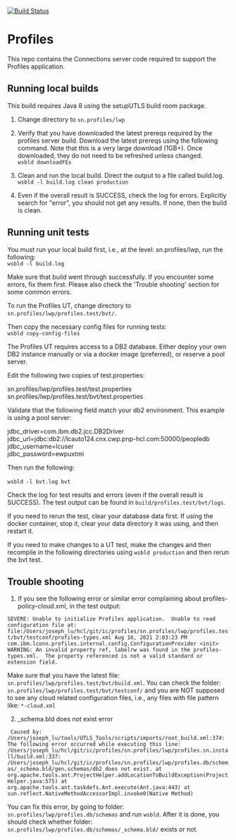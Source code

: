 [![Build Status](https://jenkins.cwp.pnp-hcl.com/cnx/buildStatus/icon?job=Core%2FBlue%2FIC10.0%2FIC10.0_Profiles)](https://jenkins.cwp.pnp-hcl.com/cnx/job/Core/job/Blue/job/IC10.0/job/IC10.0_Profiles/)

# Profiles

This repo contains the Connections server code required to support the Profiles application.  

## Running local builds

This build requires Java 8 using the setupUTLS build room package.

1. Change directory to `sn.profiles/lwp`

2. Verify that you have downloaded the latest prereqs required by the profiles server build.  Download the latest prereqs using the following command.  Note that this is a very large download (1GB+).  Once downloaded, they do not need to be refreshed unless changed.<br/>
`wsbld downloadFEs`

3.  Clean and run the local build.  Direct the output to a file called build.log.<br/>
`wsbld -l build.log clean production`

4.  Even if the overall result is SUCCESS, check the log for errors.  Explicitly search for "error", you should not get any results.  If none, then the build is clean.

## Running unit tests

You must run your local build first, i.e., at the level: sn.profiles/lwp, run the following:</br>
`wsbld -l build.log`

Make sure that build went through successfully. If you encounter some errors, fix them first. Please also check the 'Trouble shooting' section for some common errors. <br/>

To run the Profiles UT, change directory to `sn.profiles/lwp/profiles.test/bvt/`.

Then copy the necessary config files for running tests: <br/>
`wsbld copy-config-files`

The Profiles UT requires access to a DB2 database.  Either deploy your own DB2 instance manually or via a docker image (preferred), or reserve a pool server.

Edit the following two copies of test.properties:</br>

sn.profiles/lwp/profiles.test/test.properties</br>
sn.profiles/lwp/profiles.test/bvt/test.properties</br>

Validate that the following field match your db2 environment. This example is using a pool server: </br>

jdbc_driver=com.ibm.db2.jcc.DB2Driver<br/>
jdbc_url=jdbc:db2://lcauto124.cnx.cwp.pnp-hcl.com:50000/peopledb<br/>
jdbc_username=lcuser<br/>
jdbc_password=ewpuxtmi<br/>

Then run the following:<br/>
<br/>
`wsbld -l bvt.log bvt`

Check the log for test results and errors (even if the overall result is SUCCESS).
The test output can be found in `build/profiles.test/bvt/logs`.

If you need to rerun the test, clear your database data first.  If using the docker container, stop it, clear your data directory it was using, and then restart it.

If you need to make changes to a UT test, make the changes and then recompile in the following directories using `wsbld production` and then rerun the bvt test.

## Trouble shooting

1. If you see the following error or similar error complaining about profiles-policy-cloud.xml, in the test output: </br>

`SEVERE: Unable to initialize Profiles application.  Unable to read configuration file at: file:/Users/joseph_lu/hcl/git/ic/profiles/sn.profiles/lwp/profiles.test/bvt/testconf/profiles-types.xml
Aug 16, 2021 2:03:23 PM com.ibm.lconn.profiles.internal.config.ConfigurationProvider <init>
WARNING: An invalid property ref, labelrw was found in the profiles-types.xml.  The property referenced is not a valid standard or extension field.`

Make sure that you have the latest file: `sn.profiles/lwp/profiles.test/bvt/build.xml`. You can check the folder: `sn.profiles/lwp/profiles.test/bvt/testconf/`  and you are NOT supposed to see any cloud related configuration files, i.e., any files with file pattern like: `*-cloud.xml`

2. _schema.bld does not exist error

`
Caused by: /Users/joseph_lu/tools/UTLS_Tools/scripts/imports/root_build.xml:374: The following error occurred while executing this line:
/Users/joseph_lu/hcl/git/ic/profiles/sn.profiles/lwp/profiles.sn.install/build.xml:337: /Users/joseph_lu/hcl/git/ic/profiles/sn.profiles/lwp/profiles.db/schemas/_schema.bld/gen.schemas/db2 does not exist.
	at org.apache.tools.ant.ProjectHelper.addLocationToBuildException(ProjectHelper.java:575)
	at org.apache.tools.ant.taskdefs.Ant.execute(Ant.java:443)
	at sun.reflect.NativeMethodAccessorImpl.invoke0(Native Method)`
    
You can fix this error, by going to folder: `sn.profiles/lwp/profiles.db/schemas` and run `wsbld`. After it is done, you should check whether folder: `sn.profiles/lwp/profiles.db/schemas/_schema.bld/`  exists or not.

